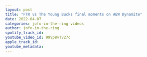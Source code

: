 ```yaml
---
layout: post
title: "FTR vs The Young Bucks final moments on AEW Dynamite"
date: 2022-04-07
categories: jofo-in-the-ring videos
author: jofo-in-the-ring
spotify_track_id: 
youtube_video_id: 99Vp8vTv27c
apple_track_id: 
youtube_metadata: 
---
```

